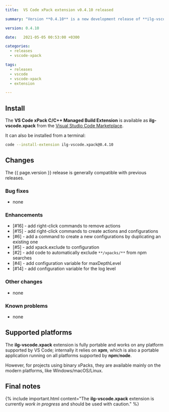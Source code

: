 ```yaml
---
title:  VS Code xPack extension v0.4.10 released

summary: "Version **0.4.10** is a new development release of **ilg-vscode.xpack**; it adds several enhancements."

version: 0.4.10

date:   2021-05-05 00:53:00 +0300

categories:
  - releases
  - vscode-xpack

tags:
  - releases
  - vscode
  - vscode-xpack
  - extension

---
```


## Install

The **VS Code xPack C/C++ Managed Build Extension** is
available as **ilg-vscode.xpack** from the
[Visual Studio Code Marketplace](https://marketplace.visualstudio.com/items?itemName=ilg-vscode.xpack).

It can also be installed from a terminal:

```sh
code --install-extension ilg-vscode.xpack@0.4.10
```

## Changes

The {{ page.version }} release
is generally compatible with previous releases.

### Bug fixes

- none

### Enhancements

- [#16] - add right-click commands to remove actions
- [#15] - add right-click commands to create actions and configurations
- [#6] - add a command to create a new configurations by duplicating an
  existing one
- [#5] - add xpack.exclude to configuration
- [#2] - add code to automatically exclude `**/xpacks/**` from npm searches
- [#4] - add configuration variable for maxDepthLevel
- [#14] - add configuration variable for the log level

### Other changes

- none

### Known problems

- none

## Supported platforms

The **ilg-vscode.xpack** extension is fully portable and works on any
platform supported by VS Code; internally it relies on **xpm**, which
is also a portable application running on all platforms supported
by **npm**/**node**.

However, for projects using binary xPacks, they are available mainly
on the modern platforms, like Windows/macOS/Linux.

## Final notes

{% include important.html content="The **ilg-vscode.xpack** extension
is currently _work in progress_ and should be used with caution." %}
